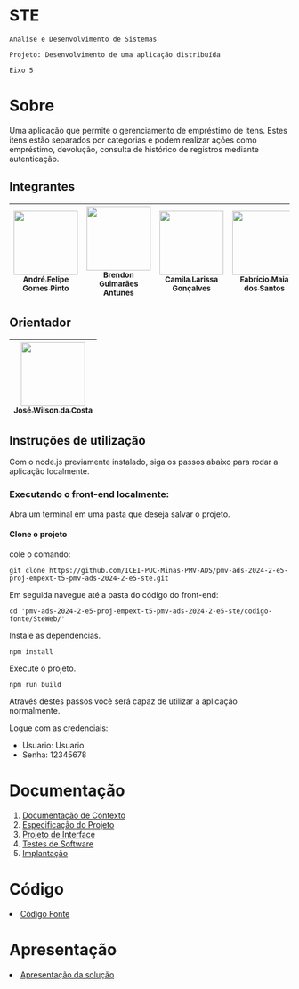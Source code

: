 # STE
`Análise e Desenvolvimento de Sistemas`

`Projeto: Desenvolvimento de uma aplicação distribuída`

`Eixo 5`
# Sobre

Uma aplicação que permite o gerenciamento de empréstimo de itens. Estes itens estão separados por categorias e podem realizar ações como empréstimo, devolução, consulta de histórico de registros mediante autenticação.

## Integrantes

| [<img src="https://avatars.githubusercontent.com/u/81164040?v=4" width=115><br><sub>André Felipe Gomes Pinto</sub>](https://github.com/Gaudh) | [<img src="https://avatars.githubusercontent.com/u/57053841?v=4" width=115><br><sub>Brendon Guimarães Antunes</sub>](https://github.com/BrendonGuima) | [<img src="https://avatars.githubusercontent.com/u/114198140?v=4" width=115><br><sub>Camila Larissa Gonçalves</sub>](https://github.com/uaicamilalarissa) | [<img src="https://avatars.githubusercontent.com/u/114435981?v=4" width=115><br><sub>Fabrício Maia dos Santos</sub>](https://github.com/FabricioMaia) | [<img src="https://avatars.githubusercontent.com/u/114194318?v=4" width=115><br><sub>Jansem Wallemberg Torquetti Maia</sub>](https://github.com/JansemWall) |
| :---: | :---: | :---: | :---: | :---: |

## Orientador

| [<img src="https://avatars.githubusercontent.com/u/86679366?v=4" width=115><br><sub>José Wilson da Costa</sub>](https://github.com/jwcosta01)|
| :---: |

## Instruções de utilização
Com o node.js previamente instalado, siga os passos abaixo para rodar a aplicação localmente.

### Executando o front-end localmente:
Abra um terminal em uma pasta que deseja salvar o projeto.

#### Clone o projeto
cole o comando:
```
git clone https://github.com/ICEI-PUC-Minas-PMV-ADS/pmv-ads-2024-2-e5-proj-empext-t5-pmv-ads-2024-2-e5-ste.git
```

Em seguida navegue até a pasta do código do front-end:
```
cd 'pmv-ads-2024-2-e5-proj-empext-t5-pmv-ads-2024-2-e5-ste/codigo-fonte/SteWeb/'
```

Instale as dependencias.
```
npm install
```

Execute o projeto.
```
npm run build
```
Através destes passos você será capaz de utilizar a aplicação normalmente.

Logue com as credenciais:
- Usuario: Usuario
- Senha: 12345678
# Documentação

<ol>
<li><a href="docs/01-Documentação de Contexto.md"> Documentação de Contexto</a></li>
<li><a href="docs/02-Especificação do Projeto.md"> Especificação do Projeto</a></li>
<li><a href="docs/03-Projeto de Interface.md"> Projeto de Interface</a></li>
<li><a href="docs/04-Testes de Software.md"> Testes de Software</a></li>
<li><a href="docs/05-Implantação.md"> Implantação</a></li>
</ol>

# Código

<li><a href="src/README.md"> Código Fonte</a></li>

# Apresentação

<li><a href="presentation/README.md"> Apresentação da solução</a></li>

